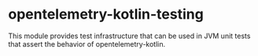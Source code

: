 # opentelemetry-kotlin-testing

This module provides test infrastructure that can be used in JVM unit tests that assert the behavior
of opentelemetry-kotlin.
